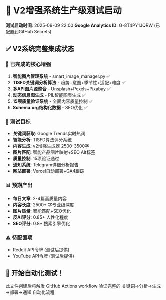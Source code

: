 # 🚀 V2增强系统生产级测试启动

**测试启动时间**: 2025-09-09 22:00
**Google Analytics ID**: G-8T4PY1JQRW (已配置到GitHub Secrets)

## ✅ V2系统完整集成状态

### 🎯 已完成的核心增强
1. **智能图片管理系统** - smart_image_manager.py ✅
2. **TISFD关键词分析算法** - 趋势+意图+季节性+适配+难度 ✅
3. **多API图片源整合** - Unsplash+Pexels+Pixabay ✅
4. **动态信息图生成** - PIL智能图表生成 ✅
5. **15项质量验证系统** - 全面内容质量控制 ✅
6. **Schema.org结构化数据** - SEO优化 ✅

### 🎯 测试目标
- **关键词获取**: Google Trends实时热词
- **智能分析**: TISFD算法评分系统
- **内容生成**: v2增强生成器 2500-3500字
- **图片匹配**: 智能产品图片映射+SEO Alt标签
- **质量控制**: 15项验证通过
- **通知系统**: Telegram详细分析报告
- **网站部署**: Vercel自动部署+GA4跟踪

### 📊 预期产出
- **每日文章**: 2-4篇高质量内容
- **内容长度**: 2500+ 字专业级深度
- **图片质量**: 智能匹配+SEO优化
- **反AI评分**: 0.85+ 人性化程度
- **SEO评分**: 0.8+ 搜索引擎优化

### ⚠️ 待配置项
- Reddit API令牌 (测试后提供)
- YouTube API令牌 (测试后提供)

## 🎉 开始自动化测试！

此文件创建后将触发 GitHub Actions workflow
验证完整的 关键词→分析→生成→部署→通知 自动化流程